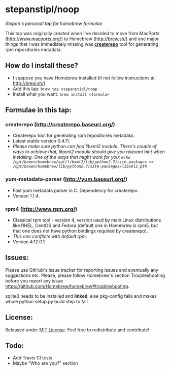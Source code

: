 stepanstipl/noop
=============


_Stepan's personal tap for homebrew formulae_

This tap was originally created when I've decided to move from MacPorts (http://www.macports.org/) to Homebrew (http://brew.sh/) and one major things that I was immediately missing was [**createrepo**](http://createrepo.baseurl.org/) tool for generating rpm repositories metadata.


How do I install these?
-----------------------
- I suppose you have Homebrew installed (if not follow instructions at http://brew.sh/)
- Add this tap: `brew tap stepanstipl/noop`
- Install what you want: `brew install <formula>`


Formulae in this tap:
---------------------

### createrepo (http://createrepo.baseurl.org/)
- Createrepo tool for generating rpm repositories metadata.
- Latest stable version 0.4.11.
- _Please make sure python can find libxml2 module. There's couple of ways to achieve that, libxml2 module should give you relevant hint when installing. One of the ways that might work for you:
  `echo /opt/boxen/homebrew/opt/libxml2/lib/python2.7/site-packages >> /opt/boxen/homebrew/lib/python2.7/site-packages/libxml2.pth`_

### yum-metadata-parser (http://yum.baseurl.org/)
- Fast yum metadata parser in C. Dependency for createrepo. 
- Version 1.1.4.


### rpm4 (http://www.rpm.org/)
- Classical rpm tool - version 4, version used by main Linux distributions like RHEL, CentOS and Fedora (default one in Homebrew is rpm5, but that one does not have python bindings required by createrepo).
- _This one conflicts with default rpm_.
- Version 4.12.0.1

Issues:
-------
Please use GitHub's issue tracker for reporting issues and eventually any suggestions etc. Please, please follow Homebrew's section Troubleshooting before you report any issue https://github.com/Homebrew/homebrew#troubleshooting.

sqlite3 needs to be installed and **linked**, else pkg-config fails and makes whole python setup.py build step to fail

License:
--------
Released under [MIT License](https://github.com/stepanstipl/homebrew-noop/blob/master/LICENSE.md). Feel free to redistribute and contribute!

Todo:
-----
- Add Travis CI tests
- Maybe "Who are you?" section
